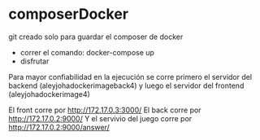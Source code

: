# composerDocker
git creado solo para guardar el composer de docker

* correr el comando: docker-compose up
* disfrutar

Para mayor confiabilidad en la ejecución se corre primero el servidor del backend (aleyjohadockerimageback4) 
y luego el servidor del frontend (aleyjohadockerimage4) 

El front corre por http://172.17.0.3:3000/
El back corre por http://172.17.0.2:9000/
Y el servivio del juego corre por http://172.17.0.2:9000/answer/
